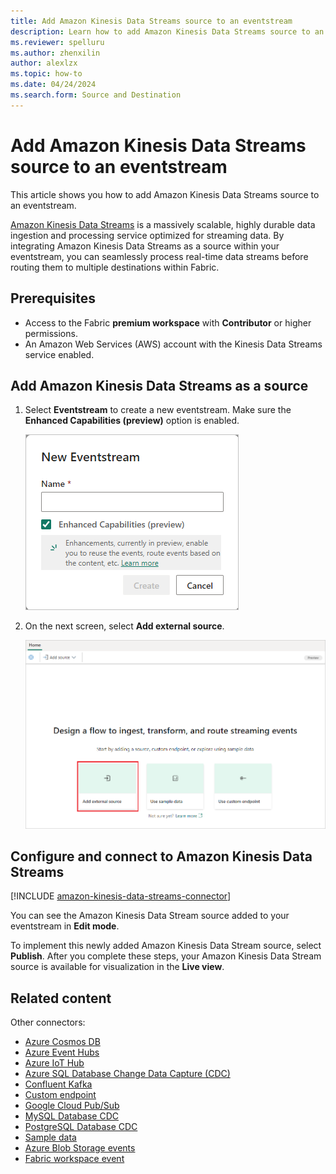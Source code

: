```yaml
---
title: Add Amazon Kinesis Data Streams source to an eventstream
description: Learn how to add Amazon Kinesis Data Streams source to an eventstream.
ms.reviewer: spelluru
ms.author: zhenxilin
author: alexlzx
ms.topic: how-to
ms.date: 04/24/2024
ms.search.form: Source and Destination
---
```


# Add Amazon Kinesis Data Streams source to an eventstream

This article shows you how to add Amazon Kinesis Data Streams source to an eventstream.

[Amazon Kinesis Data Streams](https://aws.amazon.com/kinesis/data-streams/) is a massively scalable, highly durable data ingestion and processing service optimized for streaming data. By integrating Amazon Kinesis Data Streams as a source within your eventstream, you can seamlessly process real-time data streams before routing them to multiple destinations within Fabric.

## Prerequisites

- Access to the Fabric **premium workspace** with **Contributor** or higher permissions.
- An Amazon Web Services (AWS) account with the Kinesis Data Streams service enabled.

## Add Amazon Kinesis Data Streams as a source

1. Select **Eventstream** to create a new eventstream. Make sure the **Enhanced Capabilities (preview)** option is enabled.

   ![A screenshot of creating a new eventstream.](media/external-sources/new-eventstream.png)

1. On the next screen, select **Add external source**.

   ![A screenshot of selecting Add external source.](media/external-sources/add-external-source.png)

## Configure and connect to Amazon Kinesis Data Streams

[!INCLUDE [amazon-kinesis-data-streams-connector](includes/amazon-kinesis-data-streams-connector.md)]

You can see the Amazon Kinesis Data Stream source added to your eventstream in **Edit mode**.

To implement this newly added Amazon Kinesis Data Stream source, select **Publish**. After you complete these steps, your Amazon Kinesis Data Stream source is available for visualization in the **Live view**.

## Related content

Other connectors:

- [Azure Cosmos DB](add-source-azure-cosmos-db-change-data-capture.md)
- [Azure Event Hubs](add-source-azure-event-hubs.md)
- [Azure IoT Hub](add-source-azure-iot-hub-enhanced.md)
- [Azure SQL Database Change Data Capture (CDC)](add-source-azure-sql-database-change-data-capture.md)
- [Confluent Kafka](add-source-confluent-kafka.md)
- [Custom endpoint](add-source-custom-app-enhanced.md)
- [Google Cloud Pub/Sub](add-source-google-cloud-pub-sub.md) 
- [MySQL Database CDC](add-source-mysql-database-change-data-capture.md)
- [PostgreSQL Database CDC](add-source-postgresql-database-change-data-capture.md)
- [Sample data](add-source-sample-data-enhanced.md)
- [Azure Blob Storage events](add-source-azure-blob-storage.md)
- [Fabric workspace event](add-source-fabric-workspace.md)
